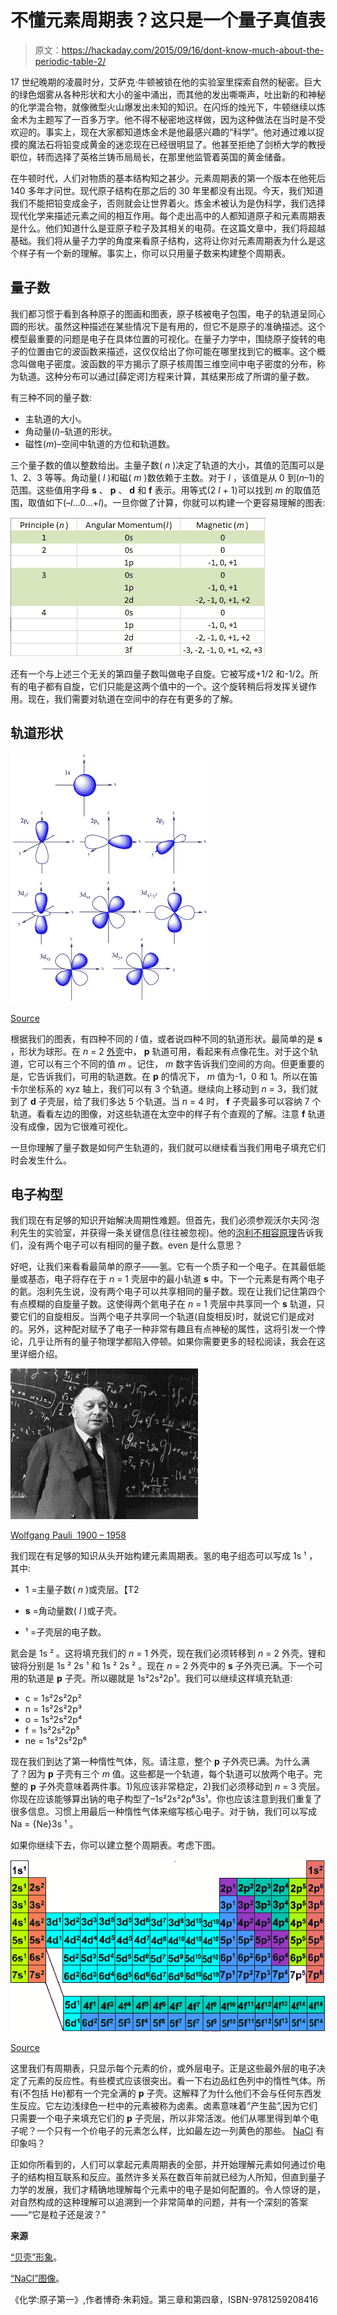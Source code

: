 # 不懂元素周期表？这只是一个量子真值表

> 原文：<https://hackaday.com/2015/09/16/dont-know-much-about-the-periodic-table-2/>

17 世纪晚期的凌晨时分，艾萨克·牛顿被锁在他的实验室里探索自然的秘密。巨大的绿色烟雾从各种形状和大小的釜中涌出，而其他的发出嘶嘶声，吐出新的和神秘的化学混合物，就像微型火山爆发出未知的知识。在闪烁的烛光下，牛顿继续以炼金术为主题写了一百多万字。他不得不秘密地这样做，因为这种做法在当时是不受欢迎的。事实上，现在大家都知道炼金术是他最感兴趣的“科学”。他对通过难以捉摸的魔法石将铅变成黄金的迷恋现在已经很明显了。他甚至拒绝了剑桥大学的教授职位，转而选择了英格兰铸币局局长，在那里他监管着英国的黄金储备。

在牛顿时代，人们对物质的基本结构知之甚少。元素周期表的第一个版本在他死后 140 多年才问世。现代原子结构在那之后的 30 年里都没有出现。今天，我们知道我们不能把铅变成金子，否则就会让世界着火。炼金术被认为是伪科学，我们选择现代化学来描述元素之间的相互作用。每个走出高中的人都知道原子和元素周期表是什么。他们知道什么是亚原子粒子及其相关的电荷。在这篇文章中，我们将超越基础。我们将从量子力学的角度来看原子结构，这将让你对元素周期表为什么是这个样子有一个新的理解。事实上，你可以只用量子数来构建整个周期表。

## 量子数

我们都习惯于看到各种原子的图画和图表，原子核被电子包围，电子的轨道呈同心圆的形状。虽然这种描述在某些情况下是有用的，但它不是原子的准确描述。这个模型最重要的问题是电子在具体位置的可视化。在量子力学中，围绕原子旋转的电子的位置由它的波函数来描述，这仅仅给出了你可能在哪里找到它的概率。这个概念叫做电子密度。波函数的平方揭示了原子核周围三维空间中电子密度的分布，称为轨道。这种分布可以通过[薛定谔]方程来计算，其结果形成了所谓的量子数。

有三种不同的量子数:

*   主轨道的大小。
*   角动量(*l*)–轨道的形状。
*   磁性(*m*)–空间中轨道的方位和轨道数。

三个量子数的值以整数给出。主量子数( *n* )决定了轨道的大小，其值的范围可以是 1、2、3 等等。角动量( *l* )和磁( *m* )数依赖于主数。对于 *l* ，该值是从 0 到(*n*–1)的范围。这些值用字母 **s** 、 **p** 、 **d** 和 **f** 表示。用等式(2 *l* + 1)可以找到 *m* 的取值范围，取值如下(–*l*…0…+*l*)。一旦你做了计算，你就可以构建一个更容易理解的图表:

![table_01](img/9488ef4381a12b98a98140af9cbe31f1.png)

还有一个与上述三个无关的第四量子数叫做电子自旋。它被写成+1/2 和-1/2。所有的电子都有自旋，它们只能是这两个值中的一个。这个旋转稍后将发挥关键作用。现在，我们需要对轨道在空间中的存在有更多的了解。

## 轨道形状

![table_04](img/fda09e6021fbd3f232e67669524f6d5b.png)

[Source](http://butane.chem.uiuc.edu/pshapley/GenChem2/Intro/2.html)

根据我们的图表，有四种不同的 *l* 值，或者说四种不同的轨道形状。最简单的是 **s** ，形状为球形。在 *n* = 2 [外壳](https://hackaday.com/wp-content/uploads/2015/09/table_06.png)中， **p** 轨道可用，看起来有点像花生。对于这个轨道，它可以有三个不同的值 *m* 。记住， *m* 数字告诉我们空间的方向。但更重要的是，它告诉我们，可用的轨道数。在 **p** 的情况下， *m* 值为-1，0 和 1。所以在笛卡尔坐标系的 xyz 轴上，我们可以有 3 个轨道。继续向上移动到 *n* = 3，我们就到了 **d** 子壳层，给了我们多达 5 个轨道。当 *n* = 4 时， **f** 子壳最多可以容纳 7 个轨道。看看左边的图像，对这些轨道在太空中的样子有个直观的了解。注意 **f** 轨道没有成像，因为它很难可视化。

一旦你理解了量子数是如何产生轨道的，我们就可以继续看当我们用电子填充它们时会发生什么。

## 电子构型

我们现在有足够的知识开始解决周期性难题。但首先，我们必须参观沃尔夫冈·泡利先生的实验室，并获得一条关键信息(往往被忽视)。他的[泡利不相容原理](https://en.wikipedia.org/wiki/Pauli_exclusion_principle)告诉我们，没有两个电子可以有相同的量子数。even 是什么意思？

好吧，让我们来看看最简单的原子——氢。它有一个质子和一个电子。在其最低能量或基态，电子将存在于 *n* = 1 壳层中的最小轨道 **s** 中。下一个元素是有两个电子的氦。泡利先生说，没有两个电子可以共享相同的量子数。现在让我们记住第四个有点模糊的自旋量子数。这使得两个氦电子在 *n* = 1 壳层中共享同一个 **s** 轨道，只要它们的自旋相反。当两个电子共享同一个轨道(自旋相反)时，就说它们是成对的。另外，这种配对赋予了电子一种非常有趣且有点神秘的属性，这将引发一个悖论，几乎让所有的量子物理学都陷入停顿。如果你需要更多的轻松阅读，我会在这里详细介绍。

![](img/f64c2593d274a13554420010e4c4f866.png)

[Wolfgang Pauli  1900 – 1958](https://nevalalee.wordpress.com/tag/wolfgang-pauli/)

我们现在有足够的知识从头开始构建元素周期表。氢的电子组态可以写成 1s ¹ ，其中:

*   1 =主量子数( *n* )或壳层。【T2

*   **s** =角动量数( *l* )或子壳。
*   ¹ =子壳层的电子数。

氦会是 1s ² 。这将填充我们的 *n* = 1 外壳，现在我们必须转移到 *n* = 2 外壳。锂和铍将分别是 1s ² 2s ¹ 和 1s ² 2s ² 。现在 *n* = 2 外壳中的 **s** 子外壳已满。下一个可用的轨道是 **p** 子壳。所以硼就是 1s²2s²2p¹。我们可以继续这样填充轨道:

*   c = 1s²2s²2p²
*   n = 1s²2s²2p³
*   o = 1s²2s²2p⁴
*   f = 1s²2s²2p⁵
*   ne = 1s²2s²2p⁶

现在我们到达了第一种惰性气体，氖。请注意，整个 **p** 子外壳已满。为什么满了？因为 **p** 子壳有三个 *m* 值。这些都是一个轨道，每个轨道可以放两个电子。完整的 **p** 子外壳意味着两件事。1)氖应该非常稳定，2)我们必须移动到 *n* = 3 壳层。你现在应该能够算出钠的电子构型了–1s²2s²2p⁶3s¹。你也应该注意到我们重复了很多信息。习惯上用最后一种惰性气体来缩写核心电子。对于钠，我们可以写成 Na = {Ne}3s ¹ 。

如果你继续下去，你可以建立整个周期表。考虑下图。

![table_02](img/c1fde3985aa9786e12deaa1156e40e58.png)

[Source](http://electronconfiguration.info/)

这里我们有周期表，只显示每个元素的价，或外层电子。正是这些最外层的电子决定了元素的反应性。有些模式应该很突出。看一下右边品红色列中的惰性气体。所有(不包括 He)都有一个完全满的 **p** 子壳。这解释了为什么他们不会与任何东西发生反应。它左边浅绿色一栏中的元素被称为卤素。卤素意味着“产生盐”,因为它们只需要一个电子来填充它们的 **p** 子壳层，所以非常活泼。他们从哪里得到单个电子呢？一个只有一个价电子的元素怎么样，比如最左边一列黄色的那些。 [NaCl](https://hackaday.com/wp-content/uploads/2015/09/table_071.jpg) 有印象吗？

正如你所看到的，人们可以拿起元素周期表的全部，并开始理解元素如何通过价电子的结构相互联系和反应。虽然许多关系在数百年前就已经为人所知，但直到量子力学的发展，我们才精确地理解每个元素中的电子是如何配置的。令人惊讶的是，对自然构成的这种理解可以追溯到一个非常简单的问题，并有一个深刻的答案——“它是粒子还是波？”

**来源**

[“贝壳”形象](http://chemistry.stackexchange.com/questions/18466/difference-between-shells-subshells-and-orbitals)。

[“NaCl”图像](https://www.insidescience.org/blog/2013/08/30/common-salt-could-help-make-cheaper-electronics)。

《化学:原子第一》,作者博奇·朱莉娅。第三章和第四章，ISBN-9781259208416